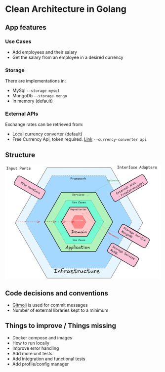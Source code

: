# Clean Architecture in Golang

## App features
### Use Cases
- Add employees and their salary
- Get the salary from an employee in a desired currency

### Storage
There are implementations in:
- MySql `--storage mysql`
- MongoDb `--storage mongo`
- In memory (default)

### External APIs
Exchange rates can be retrieved from:
- Local currency converter (default)
- Free Currency Api, token required. [Link](https://app.freecurrencyapi.com/) `--currency-converter api`

## Structure

![Architecture Diagram](docs/assets/structure.png "Architecture Diagram")

## Code decisions and conventions
- [Gitmoji](https://gitmoji.dev/) is used for commit messages
- Number of external libraries kept to a minimum

## Things to improve / Things missing
- Docker compose and images
- How to run locally
- Improve error handling
- Add more unit tests
- Add integration and functional tests
- Add profile/config manager